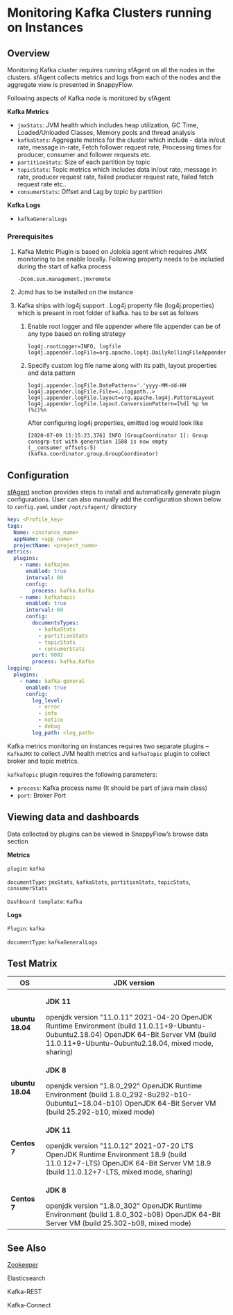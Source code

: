 # Monitoring Kafka Clusters running on Instances

## Overview

Monitoring Kafka cluster requires running sfAgent on all the nodes in the clusters. sfAgent collects metrics and logs from each of the nodes and the aggregate view is presented in SnappyFlow.

Following aspects of Kafka node is monitored by sfAgent

**Kafka Metrics**

- `jmxStats`: JVM health which includes heap utilization, GC Time, Loaded/Unloaded Classes, Memory pools and thread analysis
- `kafkaStats`: Aggregate metrics for the cluster which include - data in/out rate, message in-rate, Fetch follower request rate, Processing times for producer, consumer and follower requests etc.
- `partitionStats`: Size of each partition by topic
- `topicStats`: Topic metrics which includes data in/out rate, message in rate, producer request rate, failed producer request rate, failed fetch request rate etc..
- `consumerStats`: Offset and Lag by topic by partition 

**Kafka Logs** 

- `kafkaGeneralLogs`

### Prerequisites

1. Kafka Metric Plugin is based on Jolokia agent which requires JMX monitoring to be enable locally. Following property needs to be included during the start of kafka process

   ```
   -Dcom.sun.management.jmxremote
   ```

2. Jcmd has to be installed on the instance 

3. Kafka ships with log4j support . Log4j property file (log4j.properties) which is present in root folder of kafka. has to be set as follows

   1. Enable root logger and file appender where file appender can be of     any type based on rolling strategy

      ```
      log4j.rootLogger=INFO, logfile
      log4j.appender.logFile=org.apache.log4j.DailyRollingFileAppender
      ```

   2. Specify custom log file name along with its path, layout properties and data pattern

      ```
      log4j.appender.logFile.DatePattern='.'yyyy-MM-dd-HH
      log4j.appender.logFile.File=<..logpath..>
      log4j.appender.logFile.layout=org.apache.log4j.PatternLayout
      log4j.appender.logFile.layout.ConversionPattern=[%d] %p %m (%c)%n
      ```

      After configuring log4j properties, emitted log would look like

      ```
      [2020-07-09 11:15:23,376] INFO [GroupCoordinator 1]: Group consgrp-tst with generation 1588 is now empty (__consumer_offsets-5) (kafka.coordinator.group.GroupCoordinator)
      ```

      

## Configuration

[sfAgent](/docs/sidebar-snappyflow-saas/quick_start/getting_started#sfagent) section provides steps to install and automatically generate plugin configurations.  User can also manually add the configuration shown below to `config.yaml` under `/opt/sfagent/` directory

```yaml
key: <Profile_key>
tags:
  Name: <instance_name>
  appName: <app_name>
  projectName: <project_name>
metrics:
  plugins:
    - name: kafkajmx
      enabled: true
      interval: 60
      config:
        process: kafka.Kafka
    - name: kafkatopic
      enabled: true
      interval: 60
      config:
        documentsTypes:
          - kafkaStats
          - partitionStats
          - topicStats
          - consumerStats
        port: 9092
        process: kafka.Kafka
logging:
  plugins:
    - name: kafka-general
      enabled: true
      config:
        log_level:
          - error
          - info
          - notice
          - debug
        log_path: <log_path>
```

Kafka metrics monitoring on instances requires two separate plugins – `KafkaJMX` to collect JVM health metrics and `kafkaTopic` plugin to collect broker and topic metrics. 

`kafkaTopic` plugin requires the following parameters:

- `process`: Kafka process name (It should be part of java main class)
- `port`: Broker Port

## Viewing data and dashboards

Data collected by plugins can be viewed in SnappyFlow’s browse data section 

**Metrics**

`plugin`: `kafka`

`documentType`: `jmxStats`, `kafkaStats`, `partitionStats`, `topicStats`, `consumerStats`

`Dashboard template`: `Kafka`

**Logs**

`Plugin`: `kafka`

`documentType`: `kafkaGeneralLogs`

## Test Matrix

| OS                | JDK version                                                  |
| ----------------- | ------------------------------------------------------------ |
| **ubuntu 18.04**  | <p> **JDK 11**</p> openjdk version "11.0.11"  2021-04-20  OpenJDK Runtime Environment (build  11.0.11+9-Ubuntu-0ubuntu2.18.04)  OpenJDK 64-Bit Server VM (build  11.0.11+9-Ubuntu-0ubuntu2.18.04, mixed mode, sharing) |
| **ubuntu  18.04** | <p>**JDK 8**</p> openjdk version "1.8.0_292"  OpenJDK Runtime Environment (build  1.8.0_292-8u292-b10-0ubuntu1~18.04-b10)  OpenJDK 64-Bit Server VM (build 25.292-b10,  mixed mode) |
| **Centos 7**      | <p> **JDK 11**</p> openjdk version "11.0.12"  2021-07-20 LTS  OpenJDK Runtime Environment 18.9 (build  11.0.12+7-LTS)  OpenJDK 64-Bit Server VM 18.9 (build  11.0.12+7-LTS, mixed mode, sharing) |
| **Centos 7**      | <p>**JDK 8**</p> openjdk version "1.8.0_302"  OpenJDK Runtime Environment (build  1.8.0_302-b08)  OpenJDK 64-Bit Server VM (build 25.302-b08,  mixed mode) |

## See Also

[Zookeeper](/docs/sidebar-snappyflow-saas/integrations/zookeeper)

Elasticsearch

Kafka-REST

Kafka-Connect